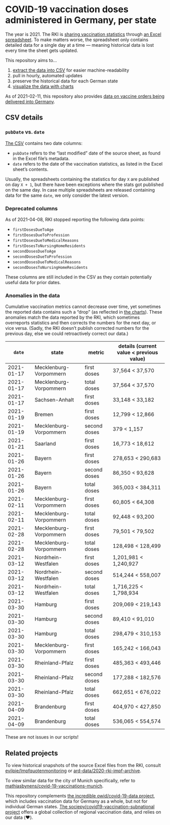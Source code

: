 # COVID-19 vaccination doses administered in Germany, per state

The year is 2021. The RKI is [sharing vaccination statistics](https://www.rki.de/DE/Content/InfAZ/N/Neuartiges_Coronavirus/Daten/Impfquoten-Tab.html) through [an Excel spreadsheet](https://www.rki.de/DE/Content/InfAZ/N/Neuartiges_Coronavirus/Daten/Impfquotenmonitoring.xlsx?__blob=publicationFile). To make matters worse, the spreadsheet only contains detailed data for a single day at a time — meaning historical data is lost every time the sheet gets updated.

This repository aims to…

1. [extract the data into CSV](https://github.com/mathiasbynens/covid-19-vaccinations-germany/blob/main/data/data.csv) for easier machine-readability
1. pull in hourly, automated updates
1. preserve the historical data for each German state
1. [visualize the data with charts](https://mathiasbynens.github.io/covid-19-vaccinations-germany/)

As of 2021-02-11, this repository also provides [data on vaccine orders being delivered into Germany](https://github.com/mathiasbynens/covid-19-vaccinations-germany/blob/main/data/deliveries.csv).

## CSV details

### `pubDate` vs. `date`

[The CSV](https://github.com/mathiasbynens/covid-19-vaccinations-germany/blob/main/data/data.csv) contains two date columns:

- `pubDate` refers to the “last modified” date of the source sheet, as found in the Excel file’s metadata.
- `date` refers to the date of the vaccination statistics, as listed in the Excel sheet’s contents.

Usually, the spreadsheets containing the statistics for day `X` are published on day `X + 1`, but there have been exceptions where the stats got published on the same day. In case multiple spreadsheets are released containing data for the same `date`, we only consider the latest version.

### Deprecated columns

As of 2021-04-08, RKI stopped reporting the following data points:

- `firstDosesDueToAge`
- `firstDosesDueToProfession`
- `firstDosesDueToMedicalReasons`
- `firstDosesToNursingHomeResidents`
- `secondDosesDueToAge`
- `secondDosesDueToProfession`
- `secondDosesDueToMedicalReasons`
- `secondDosesToNursingHomeResidents`

These columns are still included in the CSV as they contain potentially useful data for prior dates.

### Anomalies in the data

Cumulative vaccination metrics cannot decrease over time, yet sometimes the reported data contains such a “drop” (as reflected in [the charts](https://mathiasbynens.github.io/covid-19-vaccinations-germany/)). These anomalies match the data reported by the RKI, which sometimes overreports statistics and then corrects the numbers for the next day, or vice versa. (Sadly, the RKI doesn’t publish corrected numbers for the previous day, else we could retroactively correct our data.)

<!-- START AUTO-UPDATED ANOMALIES SECTION -->
| `date`     | state                  | metric       | details (current value < previous value) |
| ---------- | ---------------------- | ------------ | ---------------------------------------- |
| 2021-01-17 | Mecklenburg-Vorpommern | first doses  | 37,564 < 37,570                          |
| 2021-01-17 | Mecklenburg-Vorpommern | total doses  | 37,564 < 37,570                          |
| 2021-01-17 | Sachsen-Anhalt         | first doses  | 33,148 < 33,182                          |
| 2021-01-19 | Bremen                 | first doses  | 12,799 < 12,866                          |
| 2021-01-19 | Mecklenburg-Vorpommern | second doses | 379 < 1,157                              |
| 2021-01-21 | Saarland               | first doses  | 16,773 < 18,612                          |
| 2021-01-26 | Bayern                 | first doses  | 278,653 < 290,683                        |
| 2021-01-26 | Bayern                 | second doses | 86,350 < 93,628                          |
| 2021-01-26 | Bayern                 | total doses  | 365,003 < 384,311                        |
| 2021-02-11 | Mecklenburg-Vorpommern | first doses  | 60,805 < 64,308                          |
| 2021-02-11 | Mecklenburg-Vorpommern | total doses  | 92,448 < 93,200                          |
| 2021-02-28 | Mecklenburg-Vorpommern | first doses  | 79,501 < 79,502                          |
| 2021-02-28 | Mecklenburg-Vorpommern | total doses  | 128,498 < 128,499                        |
| 2021-03-12 | Nordrhein-Westfalen    | first doses  | 1,201,981 < 1,240,927                    |
| 2021-03-12 | Nordrhein-Westfalen    | second doses | 514,244 < 558,007                        |
| 2021-03-12 | Nordrhein-Westfalen    | total doses  | 1,716,225 < 1,798,934                    |
| 2021-03-30 | Hamburg                | first doses  | 209,069 < 219,143                        |
| 2021-03-30 | Hamburg                | second doses | 89,410 < 91,010                          |
| 2021-03-30 | Hamburg                | total doses  | 298,479 < 310,153                        |
| 2021-03-30 | Mecklenburg-Vorpommern | first doses  | 165,242 < 166,043                        |
| 2021-03-30 | Rheinland-Pfalz        | first doses  | 485,363 < 493,446                        |
| 2021-03-30 | Rheinland-Pfalz        | second doses | 177,288 < 182,576                        |
| 2021-03-30 | Rheinland-Pfalz        | total doses  | 662,651 < 676,022                        |
| 2021-04-09 | Brandenburg            | first doses  | 404,970 < 427,850                        |
| 2021-04-09 | Brandenburg            | total doses  | 536,065 < 554,574                        |
<!-- END AUTO-UPDATED ANOMALIES SECTION -->

These are not issues in our scripts!

## Related projects

To view historical snapshots of the source Excel files from the RKI, consult [evilpie/Impfquotenmonitoring](https://github.com/evilpie/Impfquotenmonitoring) or [ard-data/2020-rki-impf-archive](https://github.com/ard-data/2020-rki-impf-archive/tree/master/data/0_original).

To view similar data for the city of Munich specifically, refer to [mathiasbynens/covid-19-vaccinations-munich](https://github.com/mathiasbynens/covid-19-vaccinations-munich).

This repository complements [the incredible owid/covid-19-data project](https://github.com/owid/covid-19-data/blob/master/public/data/vaccinations/country_data/Germany.csv), which includes vaccination data for Germany as a whole, but not for individual German states. [The sociepy/covid19-vaccination-subnational project](https://github.com/sociepy/covid19-vaccination-subnational) offers a global collection of regional vaccination data, and relies on our data (❤️).
